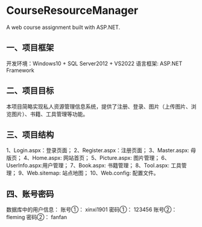 # CourseResourceManager
A web course assignment built with ASP.NET.
## 一、项目框架
开发环境：Windows10 + SQL Server2012 + VS2022
语言框架: ASP.NET Framework
## 二、项目目标
本项目简略实现私人资源管理信息系统，提供了注册、登录、图片（上传图片、浏览图片）、书籍、工具管理等功能。
## 三、项目结构
1、Login.aspx：登录页面；
2、Register.aspx：注册页面；
3、Master.aspx: 母版页；
4、Home.aspx: 网站首页；
5、Picture.aspx: 图片管理；
6、UserInfo.aspx:用户管理；
7、Book.aspx: 书籍管理；
8、Tool.aspx: 工具管理；
9、Web.sitemap: 站点地图；
10、Web.config: 配置文件。
## 四、账号密码
数据库中的用户信息：
账号①：	xinxi1901
密码①：	123456
账号②：	fleming
密码②：	fanfan

